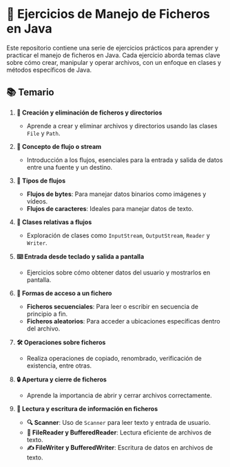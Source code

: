 # 📂 Ejercicios de Manejo de Ficheros en Java

Este repositorio contiene una serie de ejercicios prácticos para aprender y practicar el manejo de ficheros en Java. Cada ejercicio aborda temas clave sobre cómo crear, manipular y operar archivos, con un enfoque en clases y métodos específicos de Java.

## 📚 Temario

1. **📁 Creación y eliminación de ficheros y directorios**  
   - Aprende a crear y eliminar archivos y directorios usando las clases `File` y `Path`.

2. **🔄 Concepto de flujo o stream**  
   - Introducción a los flujos, esenciales para la entrada y salida de datos entre una fuente y un destino.

3. **🔢 Tipos de flujos**  
   - **Flujos de bytes**: Para manejar datos binarios como imágenes y vídeos.
   - **Flujos de caracteres**: Ideales para manejar datos de texto.

4. **🔧 Clases relativas a flujos**  
   - Exploración de clases como `InputStream`, `OutputStream`, `Reader` y `Writer`.

5. **⌨️ Entrada desde teclado y salida a pantalla**  
   - Ejercicios sobre cómo obtener datos del usuario y mostrarlos en pantalla.

6. **📂 Formas de acceso a un fichero**  
   - **Ficheros secuenciales**: Para leer o escribir en secuencia de principio a fin.
   - **Ficheros aleatorios**: Para acceder a ubicaciones específicas dentro del archivo.

7. **🛠️ Operaciones sobre ficheros**  
   - Realiza operaciones de copiado, renombrado, verificación de existencia, entre otras.

8. **🔒 Apertura y cierre de ficheros**  
   - Aprende la importancia de abrir y cerrar archivos correctamente.

9. **📝 Lectura y escritura de información en ficheros**  
   - **🔍 Scanner**: Uso de `Scanner` para leer texto y entrada de usuario.
   - **📖 FileReader y BufferedReader**: Lectura eficiente de archivos de texto.
   - **✍️ FileWriter y BufferedWriter**: Escritura de datos en archivos de texto.

